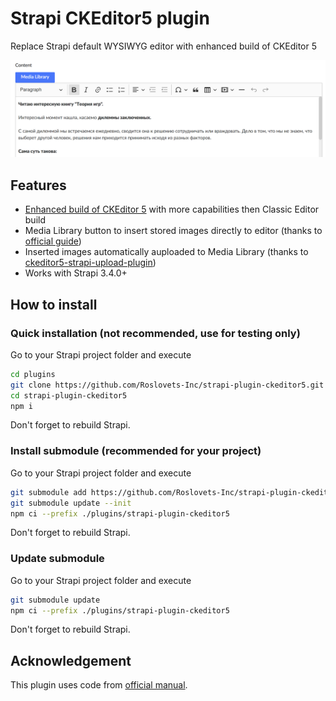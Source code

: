 # Strapi CKEditor5 plugin

Replace Strapi default WYSIWYG editor with enhanced build of CKEditor 5

![strapi-plugin-ckeditor5](/sample/strapi-plugin-ckeditor5.png)


## Features

- [Enhanced build of CKEditor 5](https://github.com/Roslovets-Inc/ckeditor5-build-strapi-wysiwyg) with more capabilities then Classic Editor build
- Media Library button to insert stored images directly to editor (thanks to [official guide](https://strapi.io/documentation/developer-docs/latest/guides/registering-a-field-in-admin.html))
- Inserted images automatically auploaded to Media Library (thanks to [ckeditor5-strapi-upload-plugin](https://github.com/gtomato/ckeditor5-strapi-upload-plugin))
- Works with Strapi 3.4.0+


## How to install

### Quick installation (not recommended, use for testing only)

Go to your Strapi project folder and execute

```bash
cd plugins
git clone https://github.com/Roslovets-Inc/strapi-plugin-ckeditor5.git
cd strapi-plugin-ckeditor5
npm i
```

Don't forget to rebuild Strapi.
 
 
### Install submodule (recommended for your project)

Go to your Strapi project folder and execute

```bash
git submodule add https://github.com/Roslovets-Inc/strapi-plugin-ckeditor5.git ./plugins/strapi-plugin-ckeditor5
git submodule update --init
npm ci --prefix ./plugins/strapi-plugin-ckeditor5
```

Don't forget to rebuild Strapi.


### Update submodule

Go to your Strapi project folder and execute

```bash
git submodule update
npm ci --prefix ./plugins/strapi-plugin-ckeditor5
```

Don't forget to rebuild Strapi.
 

## Acknowledgement

This plugin uses code from [official manual](https://strapi.io/documentation/developer-docs/latest/guides/registering-a-field-in-admin.html).

